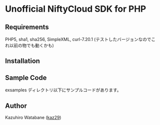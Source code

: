 # Unofficial NiftyCloud SDK for PHP

## Requirements
PHP5,
	sha1,
	sha256,
	SimpleXML,
curl-7.20.1 (テストしたバージョンなのでこれ以前の物でも動くかも)

## Installation

	
## Sample Code

exsamples ディレクトリ以下にサンプルコードがあります。

## Author
Kazuhiro Watabane ([kaz29](http://twitter.com/kaz29))
